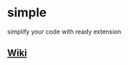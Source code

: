 # simple

simplify your code with ready extension

## [Wiki](https://github.com/mo-ah-dawood/simple/wiki)
